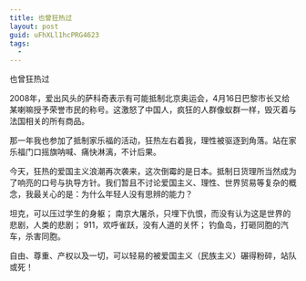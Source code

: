 ```yaml
---
title: 也曾狂热过
layout: post
guid: uFhXLl1hcPRG4623
tags:
  - 
---
```


也曾狂热过

2008年，爱出风头的萨科奇表示有可能抵制北京奥运会，4月16日巴黎市长又给某喇嘛授予荣誉市民的称号。这激怒了中国人，疯狂的人群像蚁群一样，毁灭着与法国相关的所有商品。

那一年我也参加了抵制家乐福的活动，狂热左右着我，理性被驱逐到角落。站在家乐福门口摇旗呐喊、痛快淋漓，不计后果。

今天，狂热的爱国主义浪潮再次袭来，这次倒霉的是日本。抵制日货理所当然成为了响亮的口号与执导方针。我们暂且不讨论爱国主义、理性、世界贸易等复杂的概念，我最关心的是：为什么年轻人没有思辨的能力？

坦克，可以压过学生的身躯；
南京大屠杀，只埋下仇恨，而没有认为这是世界的悲剧，人类的悲剧；
911，欢呼雀跃，没有人道的关怀；
钓鱼岛，打砸同胞的汽车，杀害同胞。

自由、尊重、产权以及一切，可以轻易的被爱国主义（民族主义）碾得粉碎，站队或死！